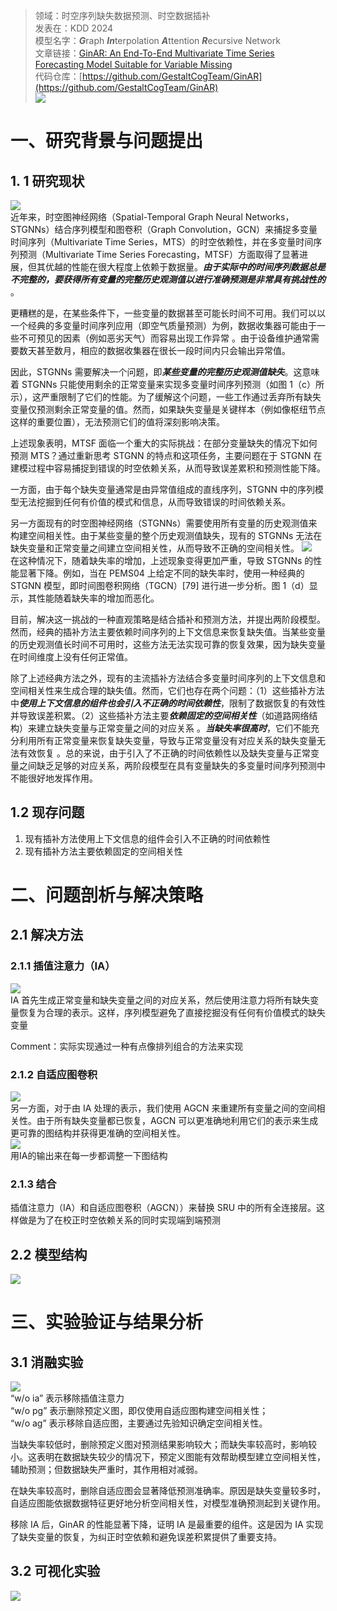 >领域：时空序列缺失数据预测、时空数据插补  
>发表在：KDD 2024  
>模型名字：***G***raph ***In***terpolation ***A***ttention ***R***ecursive Network  
>文章链接：[GinAR: An End-To-End Multivariate Time Series Forecasting Model Suitable for Variable Missing](https://arxiv.org/abs/2405.11333)  
>代码仓库：[https://github.com/GestaltCogTeam/GinAR](https://github.com/GestaltCogTeam/GinAR)  
![](https://picgo-for-paper-reading.oss-cn-beijing.aliyuncs.com/img/20250307152650.png)
# 一、研究背景与问题提出
## 1. 1 研究现状
![](https://picgo-for-paper-reading.oss-cn-beijing.aliyuncs.com/img/20250307153256.png)  
近年来，时空图神经网络（Spatial-Temporal Graph Neural Networks，STGNNs）结合序列模型和图卷积（Graph Convolution，GCN）来捕捉多变量时间序列（Multivariate Time Series，MTS）的时空依赖性，并在多变量时间序列预测（Multivariate Time Series Forecasting，MTSF）方面取得了显著进展，但其优越的性能在很大程度上依赖于数据量。***由于实际中的时间序列数据总是不完整的，要获得所有变量的完整历史观测值以进行准确预测是非常具有挑战性的*** 。

更糟糕的是，在某些条件下，一些变量的数据甚至可能长时间不可用。我们可以以一个经典的多变量时间序列应用（即空气质量预测）为例，数据收集器可能由于一些不可预见的因素（例如恶劣天气）而容易出现工作异常 。由于设备维护通常需要数天甚至数月，相应的数据收集器在很长一段时间内只会输出异常值。

因此，STGNNs 需要解决一个问题，即***某些变量的完整历史观测值缺失***。这意味着 STGNNs 只能使用剩余的正常变量来实现多变量时间序列预测（如图 1（c）所示），这严重限制了它们的性能。为了缓解这个问题，一些工作通过丢弃所有缺失变量仅预测剩余正常变量的值。然而，如果缺失变量是关键样本（例如像枢纽节点这样的重要位置），无法预测它们的值将深刻影响决策。

上述现象表明，MTSF 面临一个重大的实际挑战：在部分变量缺失的情况下如何预测 MTS？通过重新思考 STGNN 的特点和这项任务，主要问题在于 STGNN 在建模过程中容易捕捉到错误的时空依赖关系，从而导致误差累积和预测性能下降。

一方面，由于每个缺失变量通常是由异常值组成的直线序列，STGNN 中的序列模型无法挖掘到任何有价值的模式和信息，从而导致错误的时间依赖关系。

另一方面现有的时空图神经网络（STGNNs）需要使用所有变量的历史观测值来构建空间相关性。由于某些变量的整个历史观测值缺失，现有的 STGNNs 无法在缺失变量和正常变量之间建立空间相关性，从而导致不正确的空间相关性。
![](https://picgo-for-paper-reading.oss-cn-beijing.aliyuncs.com/img/20250307153256.png)  
在这种情况下，随着缺失率的增加，上述现象变得更加严重，导致 STGNNs 的性能显著下降。例如，当在 PEMS04 上给定不同的缺失率时，使用一种经典的 STGNN 模型，即时间图卷积网络（TGCN）[79] 进行进一步分析。图 1（d）显示，其性能随着缺失率的增加而恶化。

目前，解决这一挑战的一种直观策略是结合插补和预测方法，并提出两阶段模型。然而，经典的插补方法主要依赖时间序列的上下文信息来恢复缺失值。当某些变量的历史观测值长时间不可用时，这些方法无法实现可靠的恢复效果，因为缺失变量在时间维度上没有任何正常值。

除了上述经典方法之外，现有的主流插补方法结合多变量时间序列的上下文信息和空间相关性来生成合理的缺失值。然而，它们也存在两个问题：（1）这些插补方法中***使用上下文信息的组件也会引入不正确的时间依赖性***，限制了数据恢复的有效性并导致误差积累。（2）这些插补方法主要***依赖固定的空间相关性***（如道路网络结构）来建立缺失变量与正常变量之间的对应关系 。***当缺失率很高时***，它们不能充分利用所有正常变量来恢复缺失变量，导致与正常变量没有对应关系的缺失变量无法有效恢复 。总的来说，由于引入了不正确的时间依赖性以及缺失变量与正常变量之间缺乏足够的对应关系，两阶段模型在具有变量缺失的多变量时间序列预测中不能很好地发挥作用。

## 1.2 现存问题
1. 现有插补方法使用上下文信息的组件会引入不正确的时间依赖性
2. 现有插补方法主要依赖固定的空间相关性

# 二、问题剖析与解决策略
## 2.1 解决方法
### 2.1.1 插值注意力（IA）
![](https://picgo-for-paper-reading.oss-cn-beijing.aliyuncs.com/img/20250307160157.png)  
IA 首先生成正常变量和缺失变量之间的对应关系，然后使用注意力将所有缺失变量恢复为合理的表示。这样，序列模型避免了直接挖掘没有任何有价值模式的缺失变量

Comment：实际实现通过一种有点像排列组合的方法来实现
### 2.1.2 自适应图卷积
![](https://picgo-for-paper-reading.oss-cn-beijing.aliyuncs.com/img/20250307160212.png)  
另一方面，对于由 IA 处理的表示，我们使用 AGCN 来重建所有变量之间的空间相关性。由于所有缺失变量都已恢复，AGCN 可以更准确地利用它们的表示来生成更可靠的图结构并获得更准确的空间相关性。  
![](https://picgo-for-paper-reading.oss-cn-beijing.aliyuncs.com/img/20250307161222.png)  
用IA的输出来在每一步都调整一下图结构
### 2.1.3 结合
插值注意力（IA）和自适应图卷积（AGCN））来替换 SRU 中的所有全连接层。这样做是为了在校正时空依赖关系的同时实现端到端预测

## 2.2 模型结构
![](https://picgo-for-paper-reading.oss-cn-beijing.aliyuncs.com/img/20250307152650.png)
# 三、实验验证与结果分析 

## 3.1 消融实验
![](https://picgo-for-paper-reading.oss-cn-beijing.aliyuncs.com/img/20250307190517.png)  
“w/o ia” 表示移除插值注意力  
“w/o pg” 表示删除预定义图，即仅使用自适应图构建空间相关性；  
“w/o ag” 表示移除自适应图，主要通过先验知识确定空间相关性。  

当缺失率较低时，删除预定义图对预测结果影响较大；而缺失率较高时，影响较小。这表明在数据缺失较少的情况下，预定义图能有效帮助模型建立空间相关性，辅助预测；但数据缺失严重时，其作用相对减弱。

在缺失率较高时，删除自适应图会显著降低预测准确率。原因是缺失变量较多时，自适应图能依据数据特征更好地分析空间相关性，对模型准确预测起到关键作用。

移除 IA 后，GinAR 的性能显著下降，证明 IA 是最重要的组件。这是因为 IA 实现了缺失变量的恢复，为纠正时空依赖和避免误差积累提供了重要支持。

## 3.2 可视化实验
![](https://picgo-for-paper-reading.oss-cn-beijing.aliyuncs.com/img/20250307191549.png)
